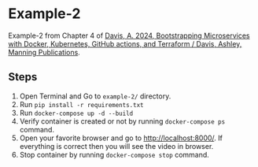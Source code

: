 # Example-2

Example-2 from Chapter 4 of [Davis, A. 2024, Bootstrapping Microservices with Docker, Kubernetes, GitHub actions, and Terraform / Davis, Ashley, Manning Publications](https://library.deakin.edu.au/record=b5599390~S1).

## Steps

1. Open Terminal and Go to `example-2/` directory.
2. Run `pip install -r requirements.txt`
3. Run `docker-compose up -d --build`
4. Verify container is created or not by running `docker-compose ps` command.
5. Open your favorite browser and go to [http://localhost:8000/](http://localhost:8000/). If everything is correct then you will see the video in browser.
6. Stop container by running `docker-compose stop` command.
